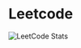 # Leetcode

![LeetCode Stats](https://leetcard.jacoblin.cool/youssefelghamour?theme=dark&font=Karma&ext=heatmap)